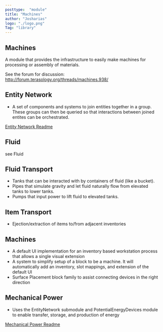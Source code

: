 ```yaml
---
posttype:  "module"  
title: "Machines"
author: "Josharias"
logo: "./logo.png"
Tag: "library"
---
```

## Machines
A module that provides the infrastructure to easily make machines for processing or assembly of materials.

See the forum for discussion: http://forum.terasology.org/threads/machines.938/

## Entity Network
- A set of components and systems to join entities together in a group.  These groups can then be queried so that interactions between joined entites can be orchestrated.

[Entity Network Readme](src/main/java/org/terasology/entityNetwork/README.md)

## Fluid
see Fluid

## Fluid Transport
- Tanks that can be interacted with by containers of fluid (like a bucket).
- Pipes that simulate gravity and let fluid naturally flow from elevated tanks to lower tanks.
- Pumps that input power to lift fluid to elevated tanks.

## Item Transport
- Ejection/extraction of items to/from adjacent inventories

## Machines
- A default UI implementation for an inventory based workstation process that allows a single visual extension
- A system to simplify setup of a block to be a machine. It will automatically add an inventory, slot mappings, and extension of the default UI
- Surface Placement block family to assist connecting devices in the right direction

## Mechanical Power
- Uses the EntityNetwork submodule and PotentialEnergyDevices module to enable transfer, storage, and production of energy

[Mechanical Power Readme](src/main/java/org/terasology/mechanicalPower/README.md)
